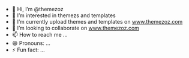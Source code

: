 - 👋 Hi, I’m @themezoz
- 👀 I’m interested in themezs and templates
- 🌱 I’m currently upload themes and templates on www.themezoz.com
- 💞️ I’m looking to collaborate on www.themezoz.com
- 📫 How to reach me ...
- 😄 Pronouns: ...
- ⚡ Fun fact: ...

<!---
themezoz/themezoz is a ✨ special ✨ repository because its `README.md` (this file) appears on your GitHub profile.
You can click the Preview link to take a look at your changes.
--->
